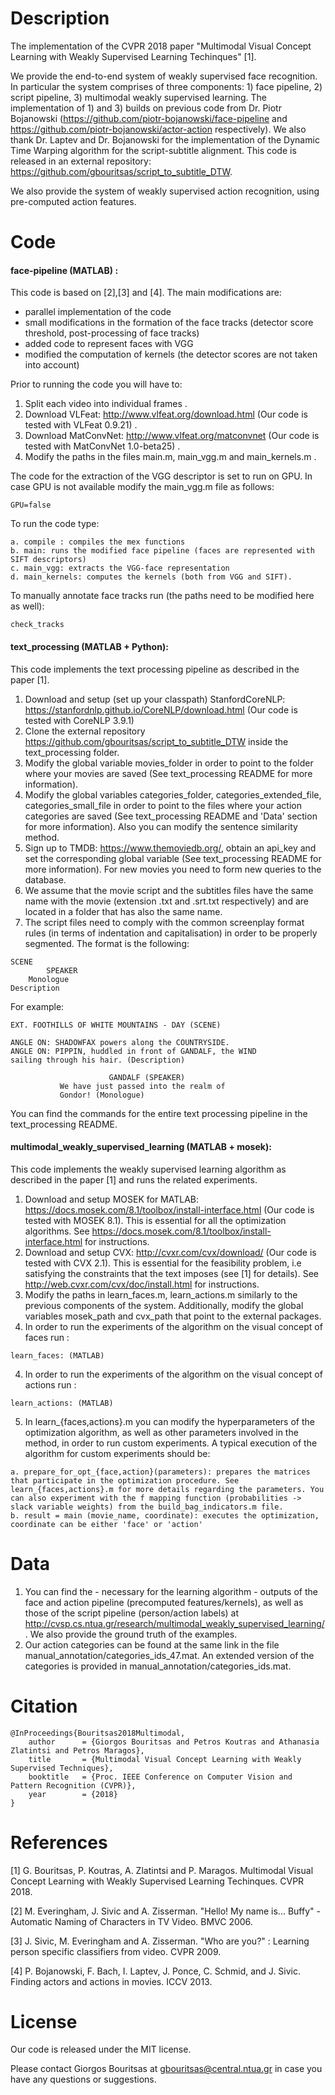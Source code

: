 Description
=====================================
The implementation of the CVPR 2018 paper "Multimodal Visual Concept Learning with Weakly Supervised Learning Techinques" [1].

We provide the end-to-end system of weakly supervised face recognition. In particular the system comprises of three components: 1) face pipeline, 2) script pipeline, 3) multimodal weakly supervised learning. The implementation of 1) and 3) builds on previous code from Dr. Piotr Bojanowski (https://github.com/piotr-bojanowski/face-pipeline and https://github.com/piotr-bojanowski/actor-action respectively). We also thank Dr. Laptev and Dr. Bojanowski for the implementation of the Dynamic Time Warping algorithm for the script-subtitle alignment. This code is released in an external repository: https://github.com/gbouritsas/script_to_subtitle_DTW.

We also provide the system of weakly supervised action recognition, using pre-computed action features.

Code
=====================================
#### face-pipeline (MATLAB) :
This code is based on [2],[3] and [4]. The main modifications are:

- parallel implementation of the code
- small modifications in the formation of the face tracks (detector score threshold, post-processing of face tracks)
- added code to represent faces with VGG
- modified the computation of kernels (the detector scores are not taken into account)

Prior to running the code you will have to:

1. Split each video into individual frames .
2. Download VLFeat: http://www.vlfeat.org/download.html (Our code is tested with VLFeat 0.9.21) .
3. Download MatConvNet: http://www.vlfeat.org/matconvnet (Our code is tested with MatConvNet 1.0-beta25) .
4. Modify the paths in the files main.m, main_vgg.m and main_kernels.m .

The code for the extraction of the VGG descriptor is set to run on GPU. In case GPU is not available modify the main_vgg.m file as follows:
```
GPU=false
```
To run the code type:
```
a. compile : compiles the mex functions
b. main: runs the modified face pipeline (faces are represented with SIFT descriptors)
c. main_vgg: extracts the VGG-face representation
d. main_kernels: computes the kernels (both from VGG and SIFT).
```

To manually annotate face tracks run (the paths need to be modified here as well):
```
check_tracks
```

#### text_processing (MATLAB + Python):

This code implements the text processing pipeline as described in the paper [1].

1. Download and setup (set up your classpath) StanfordCoreNLP: https://stanfordnlp.github.io/CoreNLP/download.html (Our code is tested with CoreNLP 3.9.1)
2. Clone the external repository https://github.com/gbouritsas/script_to_subtitle_DTW inside the text_processing folder.
3. Modify the global variable movies_folder in order to point to the folder where your movies are saved (See text_processing README for more information).
4. Modify the global variables categories_folder, categories_extended_file, categories_small_file in order to point to the files where your action categories are saved (See text_processing README and 'Data' section for more information). Also you can modify the sentence similarity method.
5. Sign up to TMDB: https://www.themoviedb.org/, obtain an api_key and set the corresponding global variable (See text_processing README for more information). For new movies you need to form new queries to the database.
6. We assume that the movie script and the subtitles files have the same name with the movie (extension .txt and .srt.txt respectively) and are located in a folder that has also the same name.
7. The script files need to comply with the common screenplay format rules (in terms of indentation and capitalisation) in order to be properly segmented. The format is the following:

```
SCENE
        SPEAKER
	Monologue
Description
```
For example:
```
EXT. FOOTHILLS OF WHITE MOUNTAINS - DAY (SCENE)

ANGLE ON: SHADOWFAX powers along the COUNTRYSIDE.
ANGLE ON: PIPPIN, huddled in front of GANDALF, the WIND
sailing through his hair. (Description)

                      GANDALF (SPEAKER)
           We have just passed into the realm of
           Gondor! (Monologue)
```

You can find the commands for the entire text processing pipeline in the text_processing README.

#### multimodal_weakly_supervised_learning (MATLAB + mosek):

This code implements the weakly supervised learning algorithm as described in the paper [1] and runs the related experiments.

1. Download and setup MOSEK for MATLAB: https://docs.mosek.com/8.1/toolbox/install-interface.html (Our code is tested with MOSEK 8.1). This is essential for all the optimization algorithms. See https://docs.mosek.com/8.1/toolbox/install-interface.html for instructions.
2. Download and setup CVX: http://cvxr.com/cvx/download/ (Our code is tested with CVX 2.1). This is essential for the feasibility problem, i.e satisfying the constraints that the text imposes (see [1] for details). See http://web.cvxr.com/cvx/doc/install.html for instructions.
3. Modify the paths in learn_faces.m, learn_actions.m similarly to the previous components of the system. Additionally, modify the global variables mosek_path and cvx_path that point to the external packages.
4. In order to run the experiments of the algorithm on the visual concept of faces run :

```
learn_faces: (MATLAB)
```

4. In order to run the experiments of the algorithm on the visual concept of actions run :
```
learn_actions: (MATLAB)
```

5. In learn_{faces,actions}.m you can modify the hyperparameters of the optimization algorithm, as well as other parameters involved in the method, in order to run custom experiments. A typical execution of the algorithm for custom experiments should be:

```
a. prepare_for_opt_{face,action}(parameters): prepares the matrices that participate in the optimization procedure. See learn_{faces,actions}.m for more details regarding the parameters. You can also experiment with the f mapping function (probabilities -> slack variable weights) from the build_bag_indicators.m file.
b. result = main (movie_name, coordinate): executes the optimization, coordinate can be either 'face' or 'action'
```

Data
=====================================
1. You can find the - necessary for the learning algorithm - outputs of the face and action pipeline (precomputed features/kernels), as well as those of the script pipeline (person/action labels) at http://cvsp.cs.ntua.gr/research/multimodal_weakly_supervised_learning/. We also provide the ground truth of the examples.
2. Our action categories can be found at the same link in the file manual_annotation/categories_ids_47.mat. An extended version of the categories is provided in manual_annotation/categories_ids.mat.

Citation
=====================================
```
@InProceedings{Bouritsas2018Multimodal,
    author      = {Giorgos Bouritsas and Petros Koutras and Athanasia Zlatintsi and Petros Maragos},
    title       = {Multimodal Visual Concept Learning with Weakly Supervised Techniques},
    booktitle   = {Proc. IEEE Conference on Computer Vision and Pattern Recognition (CVPR)},
    year        = {2018}
}
```


References
=====================================
[1] G. Bouritsas, P. Koutras, A. Zlatintsi and P. Maragos. Multimodal Visual Concept Learning with Weakly Supervised Learning Techinques. CVPR 2018.

[2] M. Everingham, J. Sivic and A. Zisserman. "Hello! My name is... Buffy" - Automatic Naming of Characters in TV Video. BMVC 2006.

[3] J. Sivic, M. Everingham and A. Zisserman. "Who are you?" : Learning person specific classifiers from video. CVPR 2009.

[4] P. Bojanowski, F. Bach, I. Laptev, J. Ponce, C. Schmid, and J. Sivic. Finding actors and actions in movies. ICCV 2013.

License
=====================================

Our code is released under the MIT license.


Please contact Giorgos Bouritsas at gbouritsas@central.ntua.gr in case you have any questions or suggestions.
